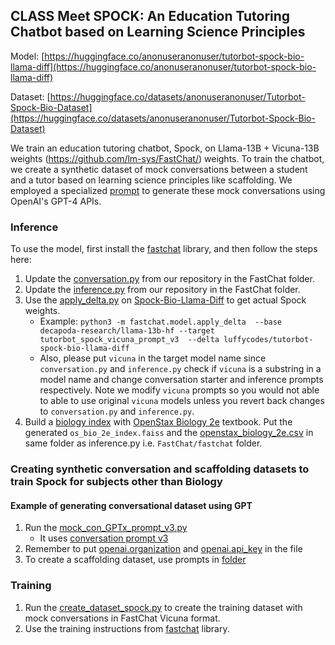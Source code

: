 ## CLASS Meet SPOCK: An Education Tutoring Chatbot based on Learning Science Principles

Model: [https://huggingface.co/anonuseranonuser/tutorbot-spock-bio-llama-diff](https://huggingface.co/anonuseranonuser/tutorbot-spock-bio-llama-diff)

Dataset: [https://huggingface.co/datasets/anonuseranonuser/Tutorbot-Spock-Bio-Dataset](https://huggingface.co/datasets/anonuseranonuser/Tutorbot-Spock-Bio-Dataset)

We train an education tutoring chatbot, Spock, on Llama-13B + Vicuna-13B weights (https://github.com/lm-sys/FastChat/) weights.
To train the chatbot, we create a synthetic dataset of mock conversations between a student and a tutor based on learning science principles like scaffolding.
We employed a specialized [prompt](https://anonymous.4open.science/r/Tutorbot-Spock-FB4F/prompts/conversation_gen/v3.txt) to generate these mock conversations using OpenAI's GPT-4 APIs.

### Inference
To use the model, first install the [fastchat](https://github.com/lm-sys/FastChat/) library, and then follow the steps here:
1. Update the [conversation.py](https://anonymous.4open.science/r/Tutorbot-Spock-FB4F/fastchat/conversation.py) from our repository in the FastChat folder.
2. Update the [inference.py](https://anonymous.4open.science/r/Tutorbot-Spock-FB4F/fastchat/inference.py) from our repository in the FastChat folder.
3. Use the [apply_delta.py](https://github.com/lm-sys/FastChat/blob/main/fastchat/model/apply_delta.py) on [Spock-Bio-Llama-Diff](https://huggingface.co/anonuseranonuser/tutorbot-spock-bio-llama-diff)  to get actual Spock weights.
      - Example: ```python3 -m fastchat.model.apply_delta  --base decapoda-research/llama-13b-hf --target tutorbot_spock_vicuna_prompt_v3  --delta luffycodes/tutorbot-spock-bio-llama-diff```
      - Also, please put ```vicuna``` in the target model name since ```conversation.py``` and ```inference.py``` check if ```vicuna``` is a substring in a model name and change conversation starter and inference prompts respectively. Note we modify ```vicuna``` prompts so you would not able to able to use original ```vicuna``` models unless you revert back changes to ```conversation.py``` and ```inference.py```.
4. Build a [biology index](https://anonymous.4open.science/r/Tutorbot-Spock-FB4F/book_index_retrieval/build_index.py) with [OpenStax Biology 2e](https://openstax.org/details/books/biology-2e) textbook. Put the generated ```os_bio_2e_index.faiss``` and the [openstax_biology_2e.csv](https://anonymous.4open.science/r/Tutorbot-Spock-FB4F/book_index_retrieval/openstax_biology_2e.csv)  in same folder as inference.py i.e. ```FastChat/fastchat``` folder.

### Creating synthetic conversation and scaffolding datasets to train Spock for subjects other than Biology
#### Example of generating conversational dataset using GPT
1. Run the [mock_con_GPTx_prompt_v3.py](https://anonymous.4open.science/r/Tutorbot-Spock-FB4F/gptx_datagen/mock_con_GPTx_prompt_v3.py)
      - It uses [conversation prompt v3](https://anonymous.4open.science/r/Tutorbot-Spock-FB4F/prompts/conversation_gen/v3.txt)
2. Remember to put [openai.organization](https://anonymous.4open.science/r/Tutorbot-Spock-FB4F/gptx_datagen/mock_con_GPTx_prompt_v3.py#L129) and [openai.api_key](https://anonymous.4open.science/r/Tutorbot-Spock-F02E/gptx_datagen/mock_con_GPTx_prompt_v3.py#L130) in the file
3. To create a scaffolding dataset, use prompts in [folder](https://anonymous.4open.science/r/Tutorbot-Spock-FB4F/prompts/problem_gen)

### Training
1. Run the [create_dataset_spock.py](https://anonymous.4open.science/r/Tutorbot-Spock-FB4F/fastchat/training/create_dataset_spock.py) to create the training dataset with mock conversations in FastChat Vicuna format.
2. Use the training instructions from [fastchat](https://github.com/lm-sys/FastChat/) library.
